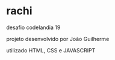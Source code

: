 # rachi
desafio codelandia 19

projeto desenvolvido por João Guilherme

utilizado HTML, CSS e JAVASCRIPT
